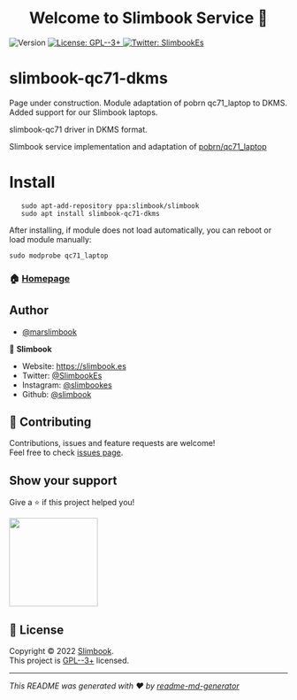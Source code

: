 <h1 align="center">Welcome to Slimbook Service 👋</h1>
<p>
  <img alt="Version" src="https://img.shields.io/badge/version-0.2-blue.svg?cacheSeconds=2592000" />
  <a href="https://www.gnu.org/licenses/gpl-3.0.html" target="_blank">
    <img alt="License: GPL--3+" src="https://img.shields.io/badge/License-GPL--3+-yellow.svg" />
  </a>
  <a href="https://twitter.com/SlimbookEs" target="_blank">
    <img alt="Twitter: SlimbookEs" src="https://img.shields.io/twitter/follow/SlimbookEs.svg?style=social" />
  </a>
</p>


# slimbook-qc71-dkms

Page under construction.
Module adaptation of pobrn qc71_laptop to DKMS.
Added support for our Slimbook laptops.

slimbook-qc71 driver in DKMS format.

Slimbook service implementation and adaptation of [pobrn/qc71_laptop](https://github.com/pobrn/qc71_laptop)

# Install
```shell
   sudo apt-add-repository ppa:slimbook/slimbook
   sudo apt install slimbook-qc71-dkms
```
After installing, if module does not load automatically, you can reboot or load module manually:
```
sudo modprobe qc71_laptop
```



### 🏠 [Homepage](https://github.com/slimbook/slimbookrgbkeyboard)

## Author

- [@marslimbook](https://www.github.com/marslimbook)

👤 **Slimbook**

* Website: https://slimbook.es
* Twitter: [@SlimbookEs](https://twitter.com/SlimbookEs)
* Instagram: [@slimbookes](https://www.instagram.com/slimbookes/)
* Github: [@slimbook](https://github.com/slimbook)

## 🤝 Contributing

Contributions, issues and feature requests are welcome!<br />Feel free to check [issues page](https://github.com/Slimbook-Team/slimbook-qc71-dkms/issues). 

## Show your support

Give a ⭐️ if this project helped you!

<a href="https://www.patreon.com/slimbook">
  <img src="https://c5.patreon.com/external/logo/become_a_patron_button@2x.png" width="160">
</a>

## 📝 License

Copyright © 2022 [Slimbook](https://github.com/slimbook).<br />
This project is [GPL--3+](https://www.gnu.org/licenses/gpl-3.0.html) licensed.

***
_This README was generated with ❤️ by [readme-md-generator](https://github.com/kefranabg/readme-md-generator)_
